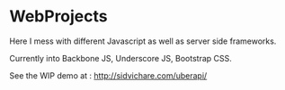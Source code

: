 WebProjects
===========

Here I mess with different Javascript as well as server side frameworks.

Currently into Backbone JS, Underscore JS, Bootstrap CSS.


See the WIP demo at : http://sidvichare.com/uberapi/